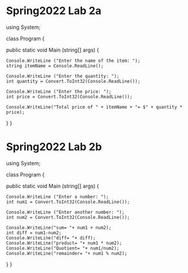 # Spring2022 Lab 2a

using System;

class Program {
  
  public static void Main (string[] args) {
    
    Console.WriteLine ("Enter the name of the item: ");
    string itemName = Console.ReadLine();
    
    Console.WriteLine ("Enter the quantity: ");
    int quantity = Convert.ToInt32(Console.ReadLine());
    
    Console.WriteLine ("Enter the price: ");
    int price = Convert.ToInt32(Console.ReadLine());
    
    Console.WriteLine("Total price of " + itemName + "= $" + quantity * price);
  }
}

# Spring2022 Lab 2b

using System;

class Program {
  
  public static void Main (string[] args) {
    
    Console.WriteLine ("Enter a number: ");
    int num1 = Convert.ToInt32(Console.ReadLine());

    Console.WriteLine ("Enter another number: ");
    int num2 = Convert.ToInt32(Console.ReadLine());

    Console.WriteLine("sum= "+ num1 + num2);
    int diff = num1-num2;
    Console.WriteLine("diff= "+ diff);
    Console.WriteLine("product= "+ num1 * num2);
    Console.WriteLine("Quotient= "+ num1/num2);
    Console.WriteLine("remainder= "+ num1 % num2);

  }
}
